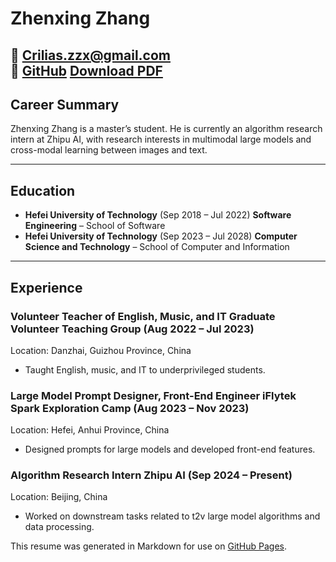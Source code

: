# Zhenxing Zhang

📧 [Crilias.zzx@gmail.com](mailto:Crilias.zzx@gmail.com)  
🐙 [GitHub](https://github.com/CriliasMiller)
[Download PDF](https://CriliasMiller.github.io/CriliasMiller.github.io/files/cv_zzx.pdf)
---

## Career Summary

Zhenxing Zhang is a master’s student. He is currently an algorithm research intern at Zhipu AI, with research interests in multimodal large models and cross-modal learning between images and text.

---

## Education

- **Hefei University of Technology** (Sep 2018 – Jul 2022)  **Software Engineering** – School of Software  
- **Hefei University of Technology** (Sep 2023 – Jul 2028)  **Computer Science and Technology** – School of Computer and Information  

---


## Experience

### Volunteer Teacher of English, Music, and IT  **Graduate Volunteer Teaching Group** (Aug 2022 – Jul 2023)  
Location: Danzhai, Guizhou Province, China  

- Taught English, music, and IT to underprivileged students.  

### Large Model Prompt Designer, Front-End Engineer  **iFlytek Spark Exploration Camp** (Aug 2023 – Nov 2023)  
Location: Hefei, Anhui Province, China  

- Designed prompts for large models and developed front-end features.  


### Algorithm Research Intern  **Zhipu AI** (Sep 2024 – Present)  
Location: Beijing, China  

- Worked on downstream tasks related to t2v large model algorithms and data processing.  


This resume was generated in Markdown for use on [GitHub Pages](https://pages.github.com/).